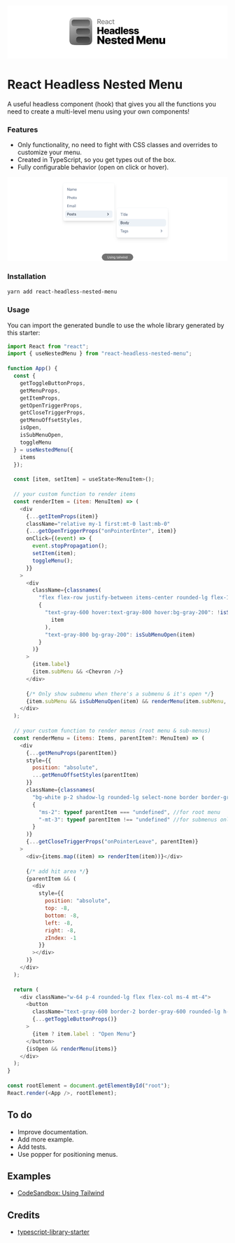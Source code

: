 ![React Headless Nested Menu Logo](https://github.com/cdes/react-headless-nested-menu/raw/master/images/logo.png)

# React Headless Nested Menu

A useful headless component (hook) that gives you all the functions you need to create a multi-level menu using your own components!

### Features

- Only functionality, no need to fight with CSS classes and overrides to customize your menu.
- Created in TypeScript, so you get types out of the box.
- Fully configurable behavior (open on click or hover).

![React Headless Nested Menu Logo](https://github.com/cdes/react-headless-nested-menu/raw/master/images/preview.png)

### Installation

```bash
yarn add react-headless-nested-menu
```

### Usage

You can import the generated bundle to use the whole library generated by this starter:

```javascript
import React from "react";
import { useNestedMenu } from "react-headless-nested-menu";

function App() {
  const {
    getToggleButtonProps,
    getMenuProps,
    getItemProps,
    getOpenTriggerProps,
    getCloseTriggerProps,
    getMenuOffsetStyles,
    isOpen,
    isSubMenuOpen,
    toggleMenu
  } = useNestedMenu({
    items
  });

  const [item, setItem] = useState<MenuItem>();

  // your custom function to render items
  const renderItem = (item: MenuItem) => (
    <div
      {...getItemProps(item)}
      className="relative my-1 first:mt-0 last:mb-0"
      {...getOpenTriggerProps("onPointerEnter", item)}
      onClick={(event) => {
        event.stopPropagation();
        setItem(item);
        toggleMenu();
      }}
    >
      <div
        className={classnames(
          "flex flex-row justify-between items-center rounded-lg flex-1 h-8 flex items-center px-2",
          {
            "text-gray-600 hover:text-gray-800 hover:bg-gray-200": !isSubMenuOpen(
              item
            ),
            "text-gray-800 bg-gray-200": isSubMenuOpen(item)
          }
        )}
      >
        {item.label}
        {item.subMenu && <Chevron />}
      </div>

      {/* Only show submenu when there's a submenu & it's open */}
      {item.subMenu && isSubMenuOpen(item) && renderMenu(item.subMenu, item)}
    </div>
  );

  // your custom function to render menus (root menu & sub-menus)
  const renderMenu = (items: Items, parentItem?: MenuItem) => (
    <div
      {...getMenuProps(parentItem)}
      style={{
        position: "absolute",
        ...getMenuOffsetStyles(parentItem)
      }}
      className={classnames(
        "bg-white p-2 shadow-lg rounded-lg select-none border border-gray-100 relative z-10",
        {
          "ms-2": typeof parentItem === "undefined", //for root menu
          "-mt-3": typeof parentItem !== "undefined" //for submenus only
        }
      )}
      {...getCloseTriggerProps("onPointerLeave", parentItem)}
    >
      <div>{items.map((item) => renderItem(item))}</div>

      {/* add hit area */}
      {parentItem && (
        <div
          style={{
            position: "absolute",
            top: -8,
            bottom: -8,
            left: -8,
            right: -8,
            zIndex: -1
          }}
        ></div>
      )}
    </div>
  );

  return (
    <div className="w-64 p-4 rounded-lg flex flex-col ms-4 mt-4">
      <button
        className="text-gray-600 border-2 border-gray-600 rounded-lg h-10 focus:outline-none"
        {...getToggleButtonProps()}
      >
        {item ? item.label : "Open Menu"}
      </button>
      {isOpen && renderMenu(items)}
    </div>
  );
}

const rootElement = document.getElementById("root");
React.render(<App />, rootElement);
```

## To do

- Improve documentation.
- Add more example.
- Add tests.
- Use popper for positioning menus.

## Examples

- [CodeSandbox: Using Tailwind](https://codesandbox.io/s/react-headless-nested-menu-tailwind-19k83?file=/src/App.tsx)

## Credits

- [typescript-library-starter](https://github.com/alexjoverm/typescript-library-starter)
